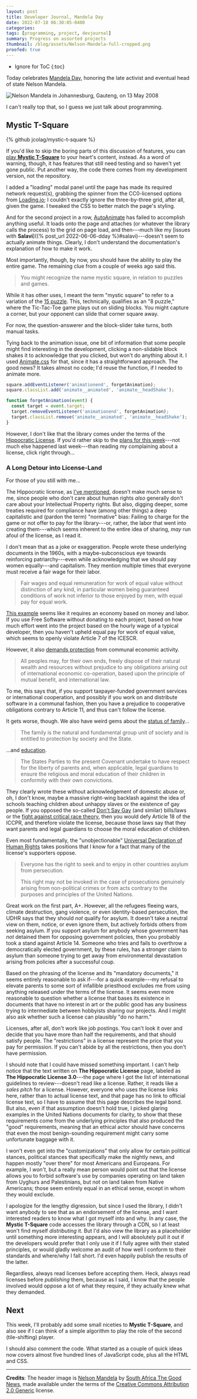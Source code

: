 ```yaml
---
layout: post
title: Developer Journal, Mandela Day
date: 2022-07-18 06:30:05-0400
categories:
tags: [programming, project, devjournal]
summary: Progress on assorted projects
thumbnail: /blog/assets/Nelson-Mandela-full-cropped.png
proofed: true
---
```


* Ignore for ToC
{:toc}

Today celebrates [Mandela Day](https://en.wikipedia.org/wiki/Mandela_Day), honoring the late activist and eventual head of state Nelson Mandela.

![Nelson Mandela in Johannesburg, Gauteng, on 13 May 2008](/blog/assets/Nelson-Mandela-full-cropped.png "Tie-less mustache guy probably should have stayed home.")

I can't really top that, so I guess we just talk about programming.

## Mystic T-Square

{% github jcolag/mystic-t-square %}

If you'd like to skip the boring parts of this discussion of features, you can [play **Mystic T-Square**](https://john.colagioia.net/square/) to your heart's content, instead.  As a word of warning, though, it has features that still need testing and so haven't yet gone public.  Put another way, the code there comes from my development version, not the repository.

I added a "loading" modal panel until the page has made its required network request(s), grabbing the spinner from the CC0-licensed options from [Loading.io](https://loading.io/css/); I couldn't exactly ignore the three-by-three grid, after all, given the game.  I tweaked the CSS to better match the page's styling.

And for the second project in a row, [AutoAnimate](https://auto-animate.formkit.com/) has failed to accomplish anything useful.  It loads onto the page and attaches (or whatever the library calls the process) to the grid on page load, and then---much like my [issues with **Salavi**]({% post_url 2022-06-06-dday %}#salavi)---doesn't seem to actually animate things.  Clearly, I don't understand the documentation's explanation of how to make it work.

Most importantly, though, by now, you should have the ability to play the entire game.  The remaining clue from a couple of weeks ago said this.

 > You might recognize the name mystic square, in relation to puzzles and games.

While it has other uses, I meant the term "mystic square" to refer to a variation of the [15 puzzle](https://en.wikipedia.org/wiki/15_puzzle).  This, technically, qualifies as an "8 puzzle," where the Tic-Tac-Toe game plays out on sliding blocks.  You might capture a corner, but your opponent can slide that corner square away.

For now, the question-answerer and the block-slider take turns, both manual tasks.

Tying back to the animation issue, one bit of information that some people might find interesting in the development, clicking a non-slidable block shakes it to acknowledge that you clicked, but won't do anything about it.  I used [Animate.css](https://animate.style/) for that, since it has a straightforward approach.  The good news?  It takes almost no code; I'd reuse the function, if I needed to animate more.

```javascript
square.addEventListener('animationend', forgetAnimation);
square.classList.add('animate__animated', 'animate__headShake');

function forgetAnimation(event) {
  const target = event.target;
  target.removeEventListener('animationend', forgetAnimation);
  target.classList.remove('animate__animated', 'animate__headShake');
}
```

However, I don't like that the library comes under the terms of the [Hippocratic License](http://firstdonoharm.dev/).  If you'd rather skip to the [plans for this week](#next)---not much else happened last week---than reading my complaining about a license, click right through...

### A Long Detour into License-Land

For those of you still with me...

The Hippocratic license, as [I've mentioned](https://john.colagioia.net/blog/2020/03/29/copyleft.html), doesn't make much sense to me, since people who don't care about human rights *also* generally don't care about your Intellectual Property rights.  But also, digging deeper, some treaties required for compliance have (among other things) a deep capitalistic and (pardon the term) "normative" bias:  Failing to charge for the game or not offer to pay for the library---or, rather, the labor that went into creating them---which seems inherent to the entire idea of sharing, *may* run afoul of the license, as I read it.

I don't mean that as a joke or exaggeration.  People wrote these underlying documents in the 1960s, with a maybe-subconscious eye towards reinforcing patriarchy---even while acknowledging that we should pay women equally---and capitalism.  They mention multiple times that everyone must receive a fair wage for their labor.

 > Fair wages and equal remuneration for work of equal value without distinction of any kind, in particular women being guaranteed conditions of work not inferior to those enjoyed by men, with equal pay for equal work.

[This example](https://www.ohchr.org/en/instruments-mechanisms/instruments/international-covenant-economic-social-and-cultural-rights#article-7) seems like it requires an economy based on money and labor.  If you use Free Software without donating to each project, based on how much effort went into the project based on the hourly wage of a typical developer, then you haven't upheld equal pay for work of equal value, which seems to openly violate Article 7 of the ICESCR.

However, it also [demands protection](https://www.ohchr.org/en/instruments-mechanisms/instruments/international-covenant-economic-social-and-cultural-rights#article-11) from communal economic activity.

 > All peoples may, for their own ends, freely dispose of their natural wealth and resources without prejudice to any obligations arising out of international economic co-operation, based upon the principle of mutual benefit, and international law.

To me, this says that, if you support taxpayer-funded government services or international cooperation, and possibly if you work on and distribute software in a communal fashion, then you have a prejudice to cooperative obligations contrary to Article 11, and thus can't follow the license.

It gets worse, though.  We also have weird gems about the [status of family](https://www.ohchr.org/en/instruments-mechanisms/instruments/international-covenant-civil-and-political-rights#article-23)...

 > The family is the natural and fundamental group unit of society and is entitled to protection by society and the State.

...and [education](https://www.ohchr.org/en/instruments-mechanisms/instruments/international-covenant-civil-and-political-rights#article-18).

 > The States Parties to the present Covenant undertake to have respect for the liberty of parents and, when applicable, legal guardians to ensure the religious and moral education of their children in conformity with their own convictions.

They clearly wrote these without acknowledgement of domestic abuse or, oh, I don't know, maybe a massive right-wing backlash against the idea of schools teaching children about unhappy slaves or the existence of gay people.  If you opposed the so-called [Don't Say Gay](https://en.wikipedia.org/wiki/Florida_Parental_Rights_in_Education_Act) (and similar) bills/laws or the [fight against critical race theory](https://en.wikipedia.org/wiki/2020s_controversies_around_critical_race_theory), then you would defy Article 18 of the ICCPR, and therefore violate the license, because those laws say that they want parents and legal guardians to choose the moral education of children.

Even most fundamentally, the "unobjectionable" [Universal Declaration of Human Rights](https://www.un.org/en/about-us/universal-declaration-of-human-rights) takes positions that I know for a fact that many of the license's supporters oppose.

 > Everyone has the right to seek and to enjoy in other countries asylum from persecution.
 >
 > This right may not be invoked in the case of prosecutions genuinely arising from non-political crimes or from acts contrary to the purposes and principles of the United Nations.

Great work on the first part, A+.  However, all the refugees fleeing wars, climate destruction, gang violence, or even identity-based persecution, the UDHR says that they should *not* qualify for asylum.  It doesn't take a neutral view on them, notice, or even ignore them, but actively forbids others from seeking asylum.  If you support asylum for anybody whose government has *not* detained them for opposing government policies, then you probably took a stand against Article 14.  Someone who tries and fails to overthrow a democratically elected government, by these rules, has a stronger claim to asylum than someone trying to get away from environmental devastation arising from policies after a successful coup.

Based on the phrasing of the license and its "mandatory documents," it seems entirely reasonable to ask if---for a quick example---my refusal to elevate parents to some sort of infallible priesthood excludes me from using anything released under the terms of the license.  It seems even more reasonable to question whether a license that bases its existence in documents that have no interest in art or the public good has any business trying to intermediate between hobbyists sharing our projects.  And I might also ask whether such a license can plausibly "do no harm."

Licenses, after all, don't work like job postings.  You can't look it over and decide that you have more than half the requirements, and that should satisfy people.  The "restrictions" in a license represent the price that you pay for permission.  If you can't abide by all the restrictions, then you don't have permission.

I should note that I could have missed something important.  I can't help notice that the text written on **The Hippocratic License** page, labeled as **The Hippocratic License 3.0**---the page where I got the list of international guidelines to review---doesn't read like a license.  Rather, it reads like a *sales pitch* for a license.  However, everyone who uses the license links here, rather than to actual license text, and that page has no link to official license text, so I have to assume that this page describes the legal bond.  But also, even if that assumption doesn't hold true, I picked glaring examples in the United Nations documents for clarity, to show that these requirements come from the underlying principles that also produced the "good" requirements, meaning that an ethical actor should have concerns that even the most benign-sounding requirement might carry some unfortunate baggage with it.

I won't even get into the "customizations" that only allow for certain political stances, political stances that specifically make the nightly news, and happen mostly "over there" for most Americans and Europeans.  For example, I *won't*, but a really mean person would point out that the license allows you to forbid software's use by companies operating on land taken from Uyghurs and Palestinians, but not on land taken from Native Americans; those seem entirely equal in an ethical sense, except in whom they would exclude.

I apologize for the lengthy digression, but since I used the library, I didn't want anybody to see that as an endorsement of the license, and I want interested readers to know what I got myself into and why.  In any case, the **Mystic T-Square** code accesses the library through a CDN, so I at least won't find myself *distributing* it.  But I'd also view the library as a placeholder until something more interesting appears, and I will absolutely pull it out if the developers would prefer that I only use it if I fully agree with their stated principles, or would gladly welcome an audit of how well I conform to their standards and where/why I fall short.  I'd even happily publish the results of the latter.

Regardless, always read licenses before accepting them.  Heck, always read licenses before *publishing* them, because as I said, I know that the people involved would oppose a lot of what they require, if they actually knew what they demanded.

## Next

This week, I'll probably add some small niceties to **Mystic T-Square**, and also see if I can think of a simple algorithm to play the role of the second (tile-shifting) player.

I should also comment the code.  What started as a couple of quick ideas now covers almost five hundred lines of JavaScript code, plus all the HTML and CSS.

* * *

**Credits**:  The header image is [Nelson Mandela](https://www.flickr.com/photos/sagoodnews/3199012558/) by [South Africa The Good News](https://www.flickr.com/photos/sagoodnews/), made available under the terms of the [Creative Commons Attribution 2.0 Generic](https://creativecommons.org/licenses/by/2.0/) license.
